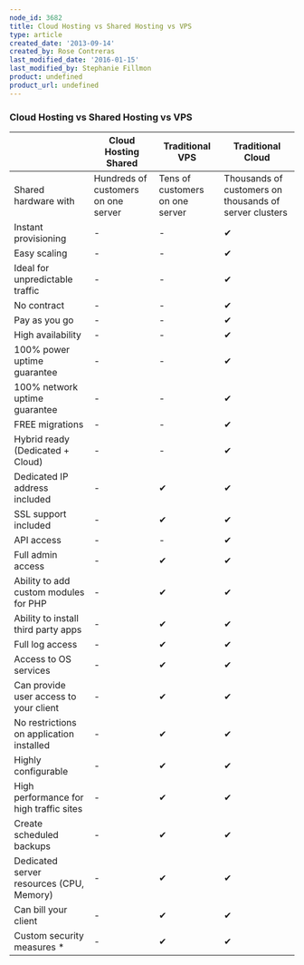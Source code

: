```yaml
---
node_id: 3682
title: Cloud Hosting vs Shared Hosting vs VPS
type: article
created_date: '2013-09-14'
created_by: Rose Contreras
last_modified_date: '2016-01-15'
last_modified_by: Stephanie Fillmon
product: undefined
product_url: undefined
---
```


### Cloud Hosting vs Shared Hosting vs VPS

|                                          | Cloud Hosting Shared                | Traditional VPS                 | Traditional Cloud                                      |
|------------------------------------------|-------------------------------------|---------------------------------|--------------------------------------------------------|
| Shared hardware with                     | Hundreds of customers on one server | Tens of customers on one server | Thousands of customers on thousands of server clusters |
| Instant provisioning                     | -                                   | -                               | ✔                                                      |
| Easy scaling                             | -                                   | -                               | ✔                                                      |
| Ideal for unpredictable traffic          | -                                   | -                               | ✔                                                      |
| No contract                              | -                                   | -                               | ✔                                                      |
| Pay as you go                            | -                                   | -                               | ✔                                                      |
| High availability                        | -                                   | -                               | ✔                                                      |
| 100% power uptime guarantee              | -                                   | -                               | ✔                                                      |
| 100% network uptime guarantee            | -                                   | -                               | ✔                                                      |
| FREE migrations                          | -                                   | -                               | ✔                                                      |
| Hybrid ready (Dedicated + Cloud)         | -                                   | -                               | ✔                                                      |
| Dedicated IP address included            | -                                   | ✔                               | ✔                                                      |
| SSL support included                     | -                                   | ✔                               | ✔                                                      |
| API access                               | -                                   | -                               | ✔                                                      |
| Full admin access                        | -                                   | ✔                               | ✔                                                      |
| Ability to add custom modules for PHP    | -                                   | ✔                               | ✔                                                      |
| Ability to install third party apps      | -                                   | ✔                               | ✔                                                      |
| Full log access                          | -                                   | ✔                               | ✔                                                      |
| Access to OS services                    | -                                   | ✔                               | ✔                                                      |
| Can provide user access to your client   | -                                   | ✔                               | ✔                                                      |
| No restrictions on application installed | -                                   | ✔                               | ✔                                                      |
| Highly configurable                      | -                                   | ✔                               | ✔                                                      |
| High performance for high traffic sites  | -                                   | ✔                               | ✔                                                      |
| Create scheduled backups                 | -                                   | ✔                               | ✔                                                      |
| Dedicated server resources (CPU, Memory) | -                                   | ✔                               | ✔                                                      |
| Can bill your client                     | -                                   | ✔                               | ✔                                                      |
| Custom security measures *               | -                                   | ✔                               | ✔                                                      |
